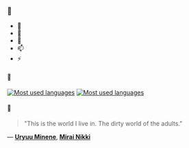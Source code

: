 ### 👋

- 🔭
- 🌱
- 💬
- 📫
- ⚡

#### 🧏

[![Most used languages](https://github-readme-stats-aynah.vercel.app/api/top-langs/?username=aynh&theme=solarized-dark&langs_count=6&layout=compact&hide_title=true)](https://github.com/anuraghazra/github-readme-stats#gh-dark-mode-only)
[![Most used languages](https://github-readme-stats-aynah.vercel.app/api/top-langs/?username=aynh&theme=solarized-light&langs_count=6&layout=compact&hide_title=true)](https://github.com/anuraghazra/github-readme-stats#gh-light-mode-only)

#### 💬

> "This is the world I live in. The dirty world of the adults."

&mdash; [**Uryuu Minene**](https://myanimelist.net/character.php?q=Uryuu%20Minene&cat=character), [**Mirai Nikki**](https://myanimelist.net/search/all?q=Mirai%20Nikki&cat=all)

